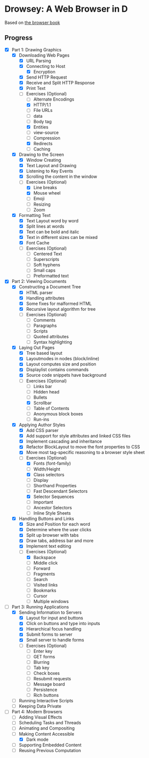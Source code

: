 # Drowsey: A Web Browser in D

Based on [the browser book](https://browser.engineering/)

## Progress

- [x] Part 1: Drawing Graphics
  - [X] Downloading Web Pages
    - [X] URL Parsing
    - [X] Connecting to Host
      - [x] Encryption
    - [X] Send HTTP Request
    - [X] Receive and Split HTTP Response
    - [X] Print Text
    - [ ] Exercises (Optional)
      - [ ] Alternate Encodings
      - [X] HTTP/1.1
      - [ ] File URLs
      - [ ] data
      - [ ] Body tag
      - [X] Entities
      - [ ] view-source
      - [ ] Compression
      - [X] Redirects
      - [ ] Caching
  - [x] Drawing to the Screen
    - [x] Window Creating
    - [x] Text Layout and Drawing
    - [x] Listening to Key Events
    - [x] Scrolling the content in the window
    - [ ] Exercises (Optional)
      - [x] Line breaks
      - [x] Mouse wheel
      - [ ] Emoji
      - [ ] Resizing
      - [ ] Zoom
  - [x] Formatting Text
    - [x] Text Layout word by word
    - [x] Split lines at words
    - [x] Text can be bold and italic
    - [x] Text in different sizes can be mixed
    - [X] Font Cache
    - [ ] Exercises (Optional)
      - [ ] Centered Text
      - [ ] Superscripts
      - [ ] Soft hyphens
      - [ ] Small caps
      - [ ] Preformatted text
- [x] Part 2: Viewing Documents
  - [x] Constructing a Document Tree
    - [x] HTML parser
    - [x] Handling attributes
    - [x] Some fixes for malformed HTML
    - [x] Recursive layout algorithm for tree
    - [ ] Exercises (Optional)
      - [ ] Comments
      - [ ] Paragraphs
      - [ ] Scripts
      - [ ] Quoted attributes
      - [ ] Syntax highlighting
  - [x] Laying Out Pages
    - [x] Tree based layout
    - [x] Layoutmodes in nodes (block/inline)
    - [x] Layout computes size and position
    - [x] Displaylist contains commands
    - [x] Source code snippets have background
    - [ ] Exercises (Optional)
      - [ ] Links bar
      - [ ] Hidden head
      - [ ] Bullets
      - [X] Scrollbar
      - [ ] Table of Contents
      - [ ] Anonymous block boxes
      - [ ] Run-ins
  - [x] Applying Author Styles
    - [x] Add CSS parser
    - [x] Add support for style attributes and linked CSS files
    - [x] Implement cascading and inheritance
    - [x] Refactor BlockLayout to move the font properties to CSS
    - [x] Move most tag-specific reasoning to a browser style sheet
    - [ ] Exercises (Optional)
      - [X] Fonts (font-family)
      - [ ] Width/Height
      - [X] Class selectors
      - [ ] Display
      - [ ] Shorthand Properties
      - [ ] Fast Descendant Selectors
      - [X] Selector Sequences
      - [ ] Important
      - [ ] Ancestor Selectors
      - [ ] Inline Style Sheets
  - [x] Handling Buttons and Links
    - [x] Size and Position for each word
    - [x] Determine where the user clicks
    - [x] Split up browser with tabs
    - [x] Draw tabs, address bar and more
    - [x] Implement text editing
    - [ ] Exercises (Optional)
      - [x] Backspace
      - [ ] Middle click
      - [ ] Forward
      - [ ] Fragments
      - [ ] Search
      - [ ] Visited links
      - [ ] Bookmarks
      - [ ] Cursor
      - [ ] Multiple windows
- [ ] Part 3: Running Applications
  - [x] Sending Information to Servers
    - [x] Layout for input and buttons
    - [x] Click on buttons and type into inputs
    - [x] Hierarchical focus handling
    - [x] Submit forms to server
    - [x] Small server to handle forms
    - [ ] Exercises (Optional)
      - [ ] Enter key
      - [ ] GET forms
      - [ ] Blurring
      - [ ] Tab key
      - [ ] Check boxes
      - [ ] Resubmit requests
      - [ ] Message board
      - [ ] Persistence
      - [ ] Rich buttons
  - [ ] Running Interactive Scripts
  - [ ] Keeping Data Private
- [ ] Part 4: Modern Browsers
  - [ ] Adding Visual Effects
  - [ ] Scheduling Tasks and Threads
  - [ ] Animating and Compositing
  - [ ] Making Content Accessible
    - [X] Dark mode
  - [ ] Supporting Embedded Content
  - [ ] Reusing Previous Computation
